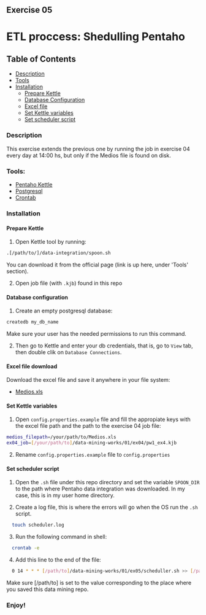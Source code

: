 ## Exercise 05
# ETL proccess: Shedulling Pentaho

## Table of Contents
- [Description](#description)
- [Tools](#tools)
- [Installation](#installation)
  - [Prepare Kettle](#prepare-kettle)
  - [Database Configuration](#database-configuration)
  - [Excel file](#excel-file-download)
  - [Set Kettle variables](#set-kettle-variables)
  - [Set scheduler script](#set-scheduler-script)

### Description
This exercise extends the previous one by running the job in exercise 04 every day at 14:00 hs, but only if the Medios file is found on disk.


### Tools:
  - [Pentaho Kettle](http://community.pentaho.com/projects/data-integration/)
  - [Postgresql](https://www.postgresql.org/download/)
  - [Crontab](http://kvz.io/blog/2007/07/29/schedule-tasks-on-linux-using-crontab/)

### Installation

#### Prepare Kettle

1. Open Kettle tool by running:
```bash
.[/path/to/]/data-integration/spoon.sh
```
You can download it from the official page (link is up here, under 'Tools' section).

2. Open job file (with `.kjb`) found in this repo

#### Database configuration
1. Create an empty postgresql database:
```bash
createdb my_db_name
```
 Make sure your user has the needed permissions to run this command.

2. Then go to Kettle and enter your db credentials, that is, go to `View` tab, then double clik on `Database Connections`.

#### Excel file download
Download the excel file and save it anywhere in your file system:
- [Medios.xls](https://drive.google.com/open?id=0B13cNeaiufwVdFFXdzM3VnZyV0E)


#### Set Kettle variables
1. Open `config.properties.example` file and fill the appropiate keys with the excel file path and the path to the exercise 04 job file:
```bash
medios_filepath=/your/path/to/Medios.xls
ex04_job=[/your/path/to]/data-mining-works/01/ex04/pw1_ex4.kjb
```

2. Rename `config.properties.example` file to `config.properties`

#### Set scheduler script
1. Open the `.sh` file under this repo directory and set the variable `SPOON_DIR` to the path where Pentaho data integration was downloaded. In my case, this is in my user home directory.

2. Create a log file, this is where the errors will go when the OS run the `.sh` script.
```bash
  touch scheduler.log
```

3. Run the following command in shell:
```bash
  crontab -e
```

4. Add this line to the end of the file:
```bash
  0 14 * * * [/path/to]/data-mining-works/01/ex05/scheduller.sh >> [/path/to]/data-mining-works/01/ex05/scheduller.log 2>&1
```
Make sure [/path/to] is set to the value corresponding to the place where you saved this data mining repo.

### Enjoy!
